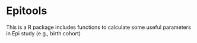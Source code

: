 # Epitools
This is a R package includes functions to calculate some useful parameters in Epi study (e.g., birth cohort)
